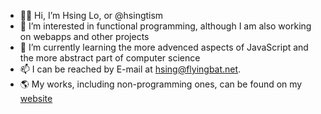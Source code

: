 - 👋🏼 Hi, I’m Hsing Lo, or @hsingtism 
- 👀 I’m interested in functional programming, although I am also working on webapps and other projects
- 🌱 I’m currently learning the more advenced aspects of JavaScript and the more abstract part of computer science
- 📫 I can be reached by E-mail at [hsing@flyingbat.net](mailto:hsing@flyingbat.net). 
- 🌎 My works, including non-programming ones, can be found on my [website](https://hsing.org)
